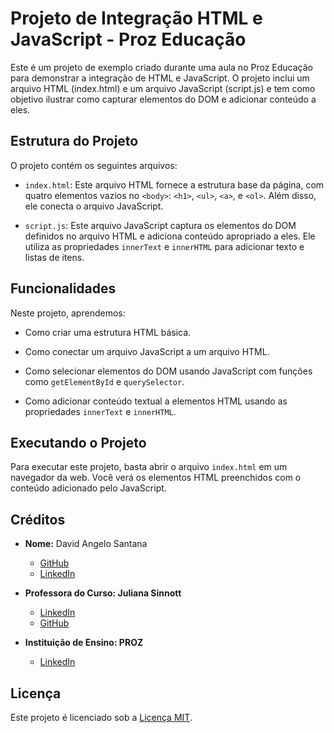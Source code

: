# Projeto de Integração HTML e JavaScript - Proz Educação

Este é um projeto de exemplo criado durante uma aula no Proz Educação para demonstrar a integração de HTML e JavaScript. O projeto inclui um arquivo HTML (index.html) e um arquivo JavaScript (script.js) e tem como objetivo ilustrar como capturar elementos do DOM e adicionar conteúdo a eles.

## Estrutura do Projeto

O projeto contém os seguintes arquivos:

- `index.html`: Este arquivo HTML fornece a estrutura base da página, com quatro elementos vazios no `<body>`: `<h1>`, `<ul>`, `<a>`, e `<ol>`. Além disso, ele conecta o arquivo JavaScript.

- `script.js`: Este arquivo JavaScript captura os elementos do DOM definidos no arquivo HTML e adiciona conteúdo apropriado a eles. Ele utiliza as propriedades `innerText` e `innerHTML` para adicionar texto e listas de itens.

## Funcionalidades

Neste projeto, aprendemos:

- Como criar uma estrutura HTML básica.

- Como conectar um arquivo JavaScript a um arquivo HTML.

- Como selecionar elementos do DOM usando JavaScript com funções como `getElementById` e `querySelector`.

- Como adicionar conteúdo textual a elementos HTML usando as propriedades `innerText` e `innerHTML`.

## Executando o Projeto

Para executar este projeto, basta abrir o arquivo `index.html` em um navegador da web. Você verá os elementos HTML preenchidos com o conteúdo adicionado pelo JavaScript.

## Créditos

- **Nome:** David Angelo Santana
  - [GitHub](https://github.com/David-Angelo-Santana)
  - [LinkedIn](https://www.linkedin.com/in/david-angelo-santana/)

- **Professora do Curso: Juliana Sinnott**
  - [LinkedIn](https://www.linkedin.com/in/julianasinnott/)
  - [GitHub](https://github.com/julianasinnott)

- **Instituição de Ensino: PROZ**
  - [LinkedIn](https://www.linkedin.com/school/prozeducacao/)

## Licença

Este projeto é licenciado sob a [Licença MIT](LICENSE).
